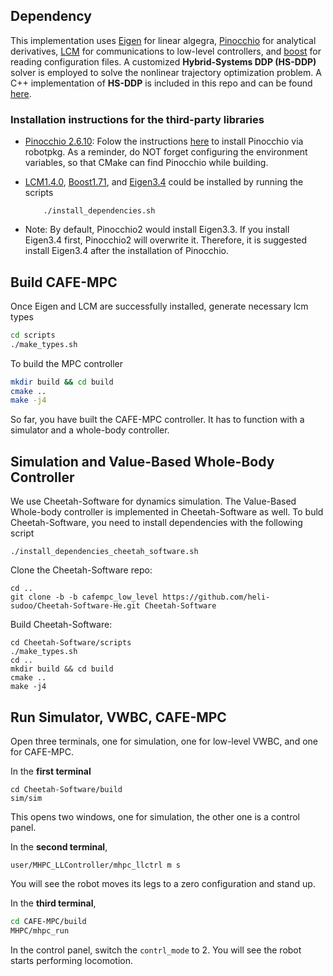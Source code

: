 ## **Dependency**
This implementation uses [Eigen](https://gitlab.com/libeigen/eigen) for linear algegra, [Pinocchio](git@github.com:stack-of-tasks/pinocchio.git) for analytical derivatives, [LCM](https://github.com/lcm-proj/lcm/releases) for communications to low-level controllers, and [boost](https://www.boost.org/users/history/) for reading configuration files. A customized **Hybrid-Systems DDP (HS-DDP)** solver is employed to solve the nonlinear trajectory optimization problem. A C++ implementation of **HS-DDP** is included in this repo and can be found [here](https://github.com/heli-sudoo/HKD-MPC/tree/ICRA22%2BIROS23/MPC_Controller/HSDDPSolver).

### **Installation instructions for the third-party libraries**
- [Pinocchio 2.6.10](git@github.com:stack-of-tasks/pinocchio.git): Folow the instructions [here](https://stack-of-tasks.github.io/pinocchio/download.html) to install Pinocchio via robotpkg. As a reminder, do NOT forget configuring the environment variables, so that CMake can find Pinocchio while building.
- [LCM1.4.0](https://github.com/lcm-proj/lcm/releases/tag/v1.4.0), [Boost1.71](https://www.boost.org/users/history/), and [Eigen3.4](https://gitlab.com/libeigen/eigen/-/releases) could be installed by running the scripts

    ```
        ./install_dependencies.sh
    ```


- Note: By default, Pinocchio2 would install Eigen3.3. If you install Eigen3.4 first, Pinocchio2 will overwrite it. Therefore, it is suggested install Eigen3.4 after the installation of Pinocchio.



## **Build CAFE-MPC**

Once Eigen and LCM are successfully installed, generate necessary lcm types

```bash
cd scripts
./make_types.sh
```

To build the MPC controller

```bash
mkdir build && cd build
cmake ..
make -j4
```

So far, you have built the CAFE-MPC controller. It has to function with a simulator and a whole-body controller.

## **Simulation and Value-Based Whole-Body Controller**
We use Cheetah-Software for dynamics simulation. The Value-Based Whole-body controller is implemented in Cheetah-Software as well. To buld Cheetah-Software, you need to install dependencies with the following script

```
./install_dependencies_cheetah_software.sh
```
Clone the Cheetah-Software repo:
```
cd ..
git clone -b -b cafempc_low_level https://github.com/heli-sudoo/Cheetah-Software-He.git Cheetah-Software
```
Build Cheetah-Software:
```
cd Cheetah-Software/scripts
./make_types.sh
cd .. 
mkdir build && cd build
cmake ..
make -j4
```

## **Run Simulator, VWBC, CAFE-MPC**
Open three terminals, one for simulation, one for low-level VWBC, and one for CAFE-MPC. 

In the **first terminal** 
```
cd Cheetah-Software/build
sim/sim
```
This opens two windows, one for simulation, the other one is a control panel.

In the **second terminal**,
```
user/MHPC_LLController/mhpc_llctrl m s
```
You will see the robot moves its legs to a zero configuration and stand up.

In the **third terminal**,
```bash
cd CAFE-MPC/build
MHPC/mhpc_run
```
In the control panel, switch the `contrl_mode` to 2. You will see the robot starts performing locomotion.

